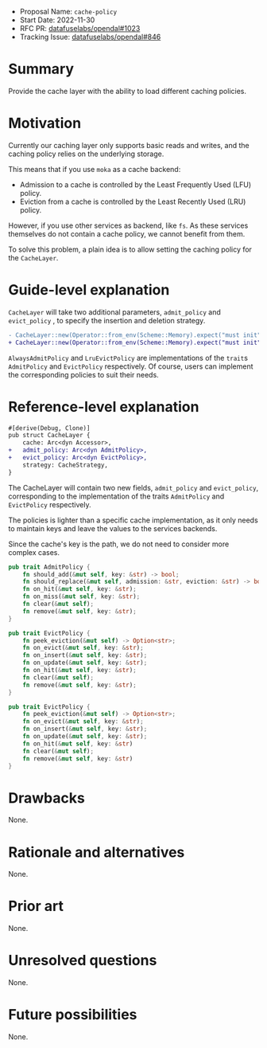 - Proposal Name: `cache-policy`
- Start Date: 2022-11-30
- RFC PR: [datafuselabs/opendal#1023](https://github.com/datafuselabs/opendal/pull/1023)
- Tracking Issue: [datafuselabs/opendal#846](https://github.com/datafuselabs/opendal/issues/846)

# Summary

Provide the cache layer with the ability to load different caching policies.

# Motivation

Currently our caching layer only supports basic reads and writes, and the caching policy relies on the underlying storage.

This means that if you use `moka` as a cache backend:

- Admission to a cache is controlled by the Least Frequently Used (LFU) policy.
- Eviction from a cache is controlled by the Least Recently Used (LRU) policy.

However, if you use other services as backend, like `fs`. As these services themselves do not contain a cache policy, we cannot benefit from them.

To solve this problem, a plain idea is to allow setting the caching policy for the `CacheLayer`.

# Guide-level explanation

`CacheLayer` will take two additional parameters, `admit_policy` and `evict_policy` , to specify the insertion and deletion strategy.

```diff
- CacheLayer::new(Operator::from_env(Scheme::Memory).expect("must init"),CacheStrategy::Whole,)
+ CacheLayer::new(Operator::from_env(Scheme::Memory).expect("must init"),CacheStrategy::Whole,AlwaysAdmitPolicy, LruEvictPolicy)
```

`AlwaysAdmitPolicy` and `LruEvictPolicy` are implementations of the `trait`s `AdmitPolicy` and `EvictPolicy` respectively. Of course, users can implement the corresponding policies to suit their needs.

# Reference-level explanation

```diff
#[derive(Debug, Clone)]
pub struct CacheLayer {
    cache: Arc<dyn Accessor>,
+   admit_policy: Arc<dyn AdmitPolicy>,
+   evict_policy: Arc<dyn EvictPolicy>,
    strategy: CacheStrategy,
}
```

The CacheLayer will contain two new fields, `admit_policy` and `evict_policy`, corresponding to the implementation of the traits `AdmitPolicy` and `EvictPolicy` respectively.

The policies is lighter than a specific cache implementation, as it only needs to maintain keys and leave the values to the services backends.

Since the cache's key is the path, we do not need to consider more complex cases.

```rust
pub trait AdmitPolicy {
    fn should_add(&mut self, key: &str) -> bool;
    fn should_replace(&mut self, admission: &str, eviction: &str) -> bool;
    fn on_hit(&mut self, key: &str);
    fn on_miss(&mut self, key: &str);
    fn clear(&mut self);
    fn remove(&mut self, key: &str);
}
```

```rust
pub trait EvictPolicy {
    fn peek_eviction(&mut self) -> Option<str>;
    fn on_evict(&mut self, key: &str);
    fn on_insert(&mut self, key: &str);
    fn on_update(&mut self, key: &str);
    fn on_hit(&mut self, key: &str);
    fn clear(&mut self);
    fn remove(&mut self, key: &str);
}
```

```rust
pub trait EvictPolicy {
    fn peek_eviction(&mut self) -> Option<str>;
    fn on_evict(&mut self, key: &str);
    fn on_insert(&mut self, key: &str);
    fn on_update(&mut self, key: &str);
    fn on_hit(&mut self, key: &str)
    fn clear(&mut self);
    fn remove(&mut self, key: &str)
}
```

# Drawbacks

None.

# Rationale and alternatives

None.

# Prior art

None.

# Unresolved questions

None.

# Future possibilities

None.
